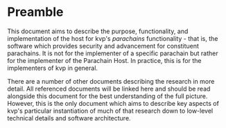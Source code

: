 # Preamble

This document aims to describe the purpose, functionality, and implementation of the host for kvp's _parachains_ functionality - that is, the software which provides security and advancement for constituent parachains. It is not for the implementer of a specific parachain but rather for the implementer of the Parachain Host. In practice, this is for the implementers of kvp in general.

There are a number of other documents describing the research in more detail. All referenced documents will be linked here and should be read alongside this document for the best understanding of the full picture. However, this is the only document which aims to describe key aspects of kvp's particular instantiation of much of that research down to low-level technical details and software architecture.
